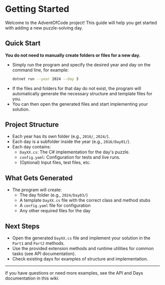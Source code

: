 # Getting Started

Welcome to the AdventOfCode project! This guide will help you get started with adding a new puzzle-solving day.

## Quick Start

**You do not need to manually create folders or files for a new day.**

- Simply run the program and specify the desired year and day on the command line, for example:
  ```sh
  dotnet run --year 2024 --day 3
  ```
- If the files and folders for that day do not exist, the program will automatically generate the necessary structure and template files for you.
- You can then open the generated files and start implementing your solution.

## Project Structure

- Each year has its own folder (e.g., `2016/`, `2024/`).
- Each day is a subfolder inside the year (e.g., `2016/Day01/`).
- Each day contains:
  - `DayXX.cs`: The C# implementation for the day's puzzle.
  - `config.yaml`: Configuration for tests and live runs.
  - (Optional) Input files, test files, etc.

## What Gets Generated
- The program will create:
  - The day folder (e.g., `2024/Day03/`)
  - A template `DayXX.cs` file with the correct class and method stubs
  - A `config.yaml` file for configuration
  - Any other required files for the day

## Next Steps
- Open the generated `DayXX.cs` file and implement your solution in the `Part1` and `Part2` methods.
- Use the provided extension methods and runtime utilities for common tasks (see API documentation).
- Check existing days for examples of structure and implementation.

---

If you have questions or need more examples, see the API and Days documentation in this wiki. 